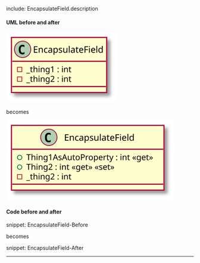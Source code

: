 

include: EncapsulateField.description

#### UML before and after

![EncapsulateField - Before](uml/Before/Encapsulate/EncapsulateField.svg?raw=true)

becomes

![EncapsulateField - After](uml/After/Encapsulate/EncapsulateField.svg?raw=true)

#### Code before and after

snippet: EncapsulateField-Before

becomes

snippet: EncapsulateField-After

-----


